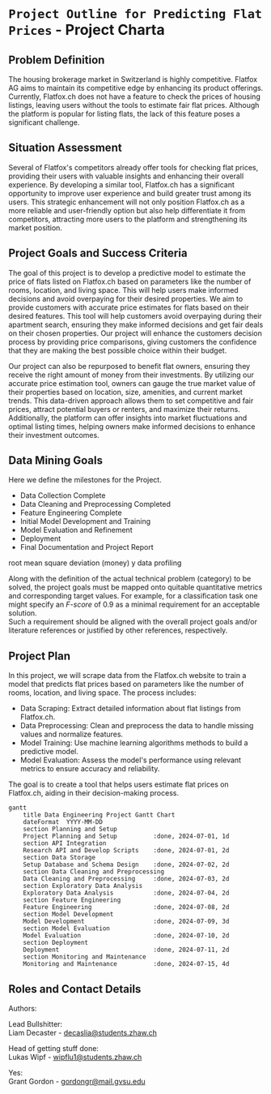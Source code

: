 # `Project Outline for Predicting Flat Prices` - Project Charta
## Problem Definition
The housing brokerage market in Switzerland is highly competitive. Flatfox AG aims to maintain its competitive edge by enhancing its product offerings. 
Currently, Flatfox.ch does not have a feature to check the prices of housing listings, leaving users without the tools to estimate fair flat prices. 
Although the platform is popular for listing flats, the lack of this feature poses a significant challenge.

## Situation Assessment
Several of Flatfox's competitors already offer tools for checking flat prices, providing their users with valuable insights and enhancing their overall experience. 
By developing a similar tool, Flatfox.ch has a significant opportunity to improve user experience and build greater trust among its users. 
This strategic enhancement will not only position Flatfox.ch as a more reliable and user-friendly option but also help differentiate it from competitors, attracting more users to the platform and strengthening its market position.

## Project Goals and Success Criteria
The goal of this project is to develop a predictive model to estimate the price of flats listed on Flatfox.ch based on parameters like the number of rooms, location, and living space.
This will help users make informed decisions and avoid overpaying for their desired properties.
We aim to provide customers with accurate price estimates for flats based on their desired features. 
This tool will help customers avoid overpaying during their apartment search, ensuring they make informed decisions and get fair deals on their chosen properties.
Our project will enhance the customers decision process by providing price comparisons, giving customers the confidence that they are making the best possible choice within their budget.

Our project can also be repurposed to benefit flat owners, ensuring they receive the right amount of money from their investments. 
By utilizing our accurate price estimation tool, owners can gauge the true market value of their properties based on location, size, amenities, and current market trends. 
This data-driven approach allows them to set competitive and fair prices, attract potential buyers or renters, and maximize their returns. Additionally, the platform can offer insights into market fluctuations and optimal listing times, helping owners make informed decisions to enhance their investment outcomes.

## Data Mining Goals
Here we define the milestones for the Project. 
- Data Collection Complete
- Data Cleaning and Preprocessing Completed
- Feature Engineering Complete
- Initial Model Development and Training
- Model Evaluation and Refinement
- Deployment
- Final Documentation and Project Report

root mean square deviation (money)
y data profiling 

Along with the definition of the actual technical problem (category) to be solved, 
the project goals must be mapped onto quitable quantitative metrics and corresponding target values. For example, for a classification task one might specify an *F-score* of 0.9 as a minimal requirement for an acceptable solution.  
Such a requirement should be aligned with the overall project goals and/or literature references or justified by other references, respectively.


## Project Plan
In this project, we will scrape data from the Flatfox.ch website to train a model that predicts flat prices based on parameters like the number of rooms, location, and living space. The process includes:
- Data Scraping: Extract detailed information about flat listings from Flatfox.ch.
- Data Preprocessing: Clean and preprocess the data to handle missing values and normalize features.
- Model Training: Use machine learning algorithms methods to build a predictive model.
- Model Evaluation: Assess the model's performance using relevant metrics to ensure accuracy and reliability.

The goal is to create a tool that helps users estimate flat prices on Flatfox.ch, aiding in their decision-making process.

```mermaid
gantt
    title Data Engineering Project Gantt Chart
    dateFormat  YYYY-MM-DD
    section Planning and Setup
    Project Planning and Setup          :done, 2024-07-01, 1d
    section API Integration
    Research API and Develop Scripts    :done, 2024-07-01, 2d
    section Data Storage
    Setup Database and Schema Design    :done, 2024-07-02, 2d
    section Data Cleaning and Preprocessing
    Data Cleaning and Preprocessing     :done, 2024-07-03, 2d
    section Exploratory Data Analysis
    Exploratory Data Analysis           :done, 2024-07-04, 2d
    section Feature Engineering
    Feature Engineering                 :done, 2024-07-08, 2d
    section Model Development
    Model Development                   :done, 2024-07-09, 3d
    section Model Evaluation
    Model Evaluation                    :done, 2024-07-10, 2d
    section Deployment
    Deployment                          :done, 2024-07-11, 2d
    section Monitoring and Maintenance
    Monitoring and Maintenance          :done, 2024-07-15, 4d

```

## Roles and Contact Details
Authors:

Lead Bullshitter:            
Liam Decaster -  [decaslia@students.zhaw.ch]()

Head of getting stuff done:  
Lukas Wipf  -    [wipflu1@students.zhaw.ch]()

Yes:            
Grant Gordon -  [gordongr@mail.gvsu.edu]()
